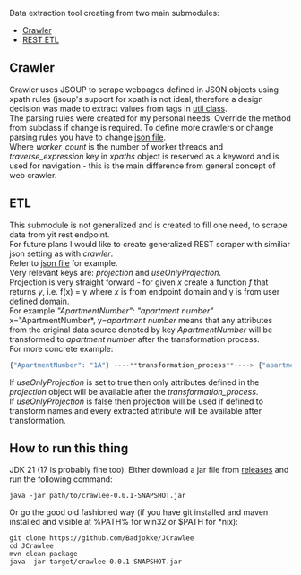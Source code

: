 Data extraction tool creating from two main submodules:
- [Crawler](https://github.com/Badjokke/JCrawlee/tree/master/src/main/java/crawlee/org/src/crawler)
- [REST ETL](https://github.com/Badjokke/JCrawlee/tree/master/src/main/java/crawlee/org/src/etl)

## Crawler
Crawler uses JSOUP to scrape webpages defined in JSON objects using xpath rules (jsoup's support for xpath is not ideal, therefore a design decision was made to extract values from tags in [util class](https://github.com/Badjokke/JCrawlee/blob/master/src/main/java/crawlee/org/src/crawler/util/JsoupXpathUtil.java).   
The parsing rules were created for my personal needs. Override the method from subclass if change is required.
To define more crawlers or change parsing rules you have to change [json file](https://github.com/Badjokke/JCrawlee/blob/master/src/main/resources/crawlee/org/resources/crawler_config.json).  
Where *worker_count* is the number of worker threads and *traverse_expression* key in *xpaths* object is reserved as a keyword and is used for navigation - this is the main difference from general concept of web crawler.  

## ETL
This submodule is not generalized and is created to fill one need, to scrape data from yit rest endpoint.  
For future plans I would like to create generalized REST scraper with similiar json setting as with *crawler*.  
Refer to [json file](https://github.com/Badjokke/JCrawlee/blob/master/src/main/resources/crawlee/org/resources/etl_config.json) for example.  
Very relevant keys are: *projection* and *useOnlyProjection*.  
Projection is very straight forward - for given *x* create a function *f* that returns *y*, i.e. f(x) = y where *x* is from endpoint domain and y is from user defined domain.  
For example *"ApartmentNumber": "apartment number"* x="ApartmentNumber*, y=*apartment number* means that any attributes from the original data source denoted by key *ApartmentNumber* will be transformed to *apartment number* after the transformation process.  
For more concrete example:
```javascript
{"ApartmentNumber": "1A"} ----**transformation_process**----> {"apartment number": "1A"}
```
If *useOnlyProjection* is set to true then only attributes defined in the *projection* object will be available after the *transformation_process*.  
If *useOnlyProjection* is false then projection will be used if defined to transform names and every extracted attribute will be available after transformation.

## How to run this thing
JDK 21 (17 is probably fine too).
Either download a jar file from [releases](https://github.com/Badjokke/JCrawlee/releases) and run the following command:
```
java -jar path/to/crawlee-0.0.1-SNAPSHOT.jar
```
Or go the good old fashioned way (if you have git installed and maven installed and visible at %PATH% for win32 or $PATH for *nix): 
```
git clone https://github.com/Badjokke/JCrawlee
cd JCrawlee
mvn clean package
java -jar target/crawlee-0.0.1-SNAPSHOT.jar
```
